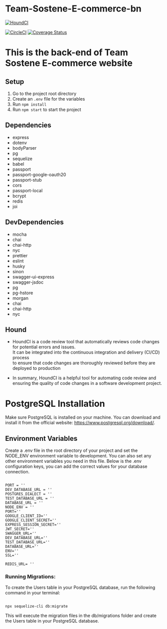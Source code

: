 # Team-Sostene-E-commerce-bn

[![HoundCI](https://img.shields.io/badge/style--blue.svg?label=HoundCI&logo=eslint&style=flat)](https://houndci.com)

[![CircleCI](https://dl.circleci.com/status-badge/img/gh/atlp-rwanda/Team-Sostene-E-commerce-bn/tree/develop.svg?style=svg)](https://dl.circleci.com/status-badge/redirect/gh/atlp-rwanda/Team-Sostene-E-commerce-bn/tree/develop) [![Coverage Status](https://coveralls.io/repos/github/atlp-rwanda/Team-Sostene-E-commerce-bn/badge.svg?branch=ch-integrate-circleci-184651054)](https://coveralls.io/github/atlp-rwanda/Team-Sostene-E-commerce-bn?branch=ch-integrate-circleci-184651054)

# This is the back-end of Team Sostene E-commerce website

## Setup

1. Go to the project root directory
2. Create an `.env` file for the variables
3. Run `npm install`
4. Run `npm start` to start the project

## Dependencies
- express
- dotenv
- bodyParser
- pg
- sequelize
- babel
- passport
- passport-google-oauth20
- passport-stub
- cors
- passport-local
- bcrypt
- redis
- joi

## DevDependencies
- mocha
- chai
- chai-http
- nyc
- prettier
- eslint
- husky
- sinon
- swagger-ui-express
- swagger-jsdoc
- pg
- pg-hstore
- morgan
- chai
- chai-http
- nyc

## Hound 
- HoundCI is a code review tool that automatically reviews code changes for potential errors and issues.<br>It can be integrated into the continuous integration and delivery (CI/CD) process <br> to ensure that code changes are thoroughly reviewed before they are deployed to production

- In summary, HoundCI is a helpful tool for automating code review and ensuring the quality of code changes in a software development project.

# PostgreSQL Installation

Make sure PostgreSQL is installed on your machine. You can download and install it from the official website: https://www.postgresql.org/download/.

## Environment Variables

Create a .env file in the root directory of your project and set the NODE_ENV environment variable to development. You can also set any other environment variables you need in this file. Below is the .env configuration keys, you can add the correct values for your database connection.
```

PORT = ''
DEV_DATABASE_URL = ''
POSTGRES_DIALECT = ''
TEST_DATABASE_URL = ''
DATABASE_URL = ''
NODE_ENV = ''
PORT=''
GOOGLE_CLIENT_ID=''
GOOGLE_CLIENT_SECRET=''
EXPRESS_SESSION_SECRET=''
JWT_SECRET=''
SWAGGER_URL='' 
DEV_DATABASE_URL=''
TEST_DATABASE_URL=''
DATABASE_URL=''
ENV=''
SSL=''

REDIS_URL= ''

```

### Running Migrations:

To create the Users table in your PostgreSQL database, run the following command in your terminal:
```

npx sequelize-cli db:migrate

```
This will execute the migration files in the db/migrations folder and create the Users table in your PostgreSQL database.
